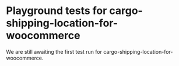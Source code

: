 # Playground tests for cargo-shipping-location-for-woocommerce
We are still awaiting the first test run for cargo-shipping-location-for-woocommerce.
